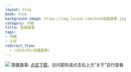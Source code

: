 ```yaml
---
layout: blog
book: true
background-image: https://img.locyoo.com/book苗疆蛊事.jpg
category: 书籍
title: 苗疆蛊事
tags:
- 书籍
- 小说
redirect_from:
  - /2024/03/苗疆蛊事/
---
```

![](https://img.locyoo.com/book苗疆蛊事.jpg)
苗疆蛊事: <a name = "ref1" href="https://url18.ctfile.com/f/50983618-1059984250-11a94e?p=3619">点击下载</a>，访问密码请点击右上方“关于”自行查看